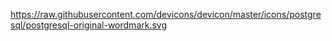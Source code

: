 
https://raw.githubusercontent.com/devicons/devicon/master/icons/postgresql/postgresql-original-wordmark.svg
